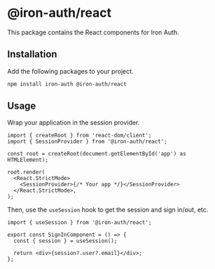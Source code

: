 # @iron-auth/react

This package contains the React components for Iron Auth.

## Installation

Add the following packages to your project.

```bash
npm install iron-auth @iron-auth/react
```

## Usage

Wrap your application in the session provider.

```tsx
import { createRoot } from 'react-dom/client';
import { SessionProvider } from '@iron-auth/react';

const root = createRoot(document.getElementById('app') as HTMLElement);

root.render(
  <React.StrictMode>
    <SessionProvider>{/* Your app */}</SessionProvider>
  </React.StrictMode>,
);
```

Then, use the `useSession` hook to get the session and sign in/out, etc.

```tsx
import { useSession } from '@iron-auth/react';

export const SignInComponent = () => {
  const { session } = useSession();

  return <div>{session?.user?.email}</div>;
};
```
